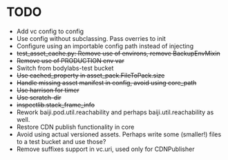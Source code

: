 TODO
====

- Add vc config to config
- Use config without subclassing. Pass overries to init
- Configure using an importable config path instead of injecting
- ~~test_asset_cache.py: Remove use of environs, remove BackupEnvMixin~~
- ~~Remove use of PRODUCTION env var~~
- Switch from bodylabs-test bucket
- ~~Use cached_property in asset_pack.FileToPack.size~~
- ~~Handle missing asset manifest in config, avoid using core_path~~
- ~~Use harrison for timer~~
- ~~Use scratch-dir~~
- ~~inspectlib.stack_frame_info~~
- Rework baiji.pod.util.reachability and perhaps baiji.util.reachability
  as well.
- Restore CDN publish functionality in core
- Avoid using actual versioned assets. Perhaps write some (smaller!)
  files to a test bucket and use those?
- Remove suffixes support in vc.uri, used only for CDNPublisher

